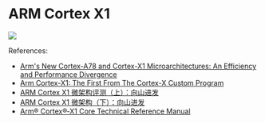 # ARM Cortex X1

![](./cortex_x1.svg)

References:

- [Arm's New Cortex-A78 and Cortex-X1 Microarchitectures: An Efficiency and Performance Divergence](https://www.anandtech.com/show/15813/arm-cortex-a78-cortex-x1-cpu-ip-diverging/3)
- [Arm Cortex-X1: The First From The Cortex-X Custom Program](https://fuse.wikichip.org/news/3543/arm-cortex-x1-the-first-from-the-cortex-x-custom-program/)
- [ARM Cortex X1 微架构评测（上）：向山进发](https://zhuanlan.zhihu.com/p/619033328)
- [ARM Cortex X1 微架构（下）：向山进发](https://zhuanlan.zhihu.com/p/620310569)
- [Arm® Cortex®‑X1 Core Technical Reference Manual](https://developer.arm.com/documentation/101433/0102)
